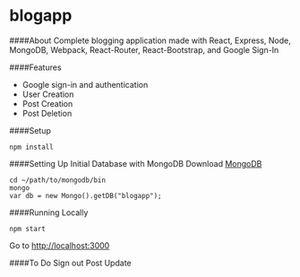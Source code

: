 blogapp
=======

####About
Complete blogging application made with React, Express, Node, MongoDB, Webpack, React-Router, React-Bootstrap, and Google Sign-In

####Features
* Google sign-in and authentication
* User Creation
* Post Creation
* Post Deletion

####Setup
```
npm install
```

####Setting Up Initial Database with MongoDB
Download [MongoDB](https://www.mongodb.com/download-center#community)
```
cd ~/path/to/mongodb/bin
mongo
var db = new Mongo().getDB("blogapp");
```

####Running Locally
```
npm start
```
Go to [http://localhost:3000](http://localhost:3000)

####To Do
Sign out
Post Update